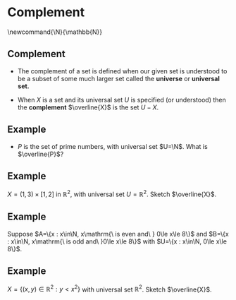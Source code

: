 # Complement

\newcommand{\N}{\mathbb{N}}

## Complement

- The complement of a set is defined when our given set is understood to be a subset of some much larger
set called the **universe** or **universal set.**

- When $X$ is a set and its universal set $U$ is specified (or understood) then the **complement**
$\overline{X}$ is the set $U-X$.

## Example

- $P$ is the set of prime numbers, with universal set $U=\N$.   What is $\overline{P}$?

## Example

$X=(1,3)\times [1,2]$ in $\mathbb{R}^{2}$, with universal set $U=\mathbb{R}^{2}$. Sketch $\overline{X}$.
 
## Example

Suppose $A=\{x : x\in\N, x\mathrm{\ is even and\ } 0\le x\le 8\}$ and $B=\{x : x\in\N, x\mathrm{\ is odd and\ }0\le x\le 8\}$ with $U=\{x : x\in\N, 0\le x\le 8\}$.

## Example

$X=\{(x,y)\in\mathbb{R}^{2} : y<x^2\}$ with universal set $\mathbb{R}^{2}$.  Sketch $\overline{X}$.

